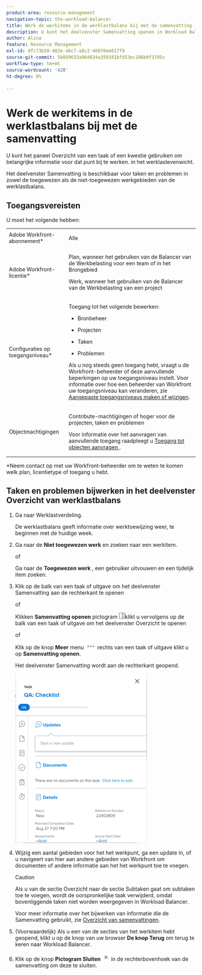 ```yaml
---
product-area: resource-management
navigation-topic: the-workload-balancer
title: Werk de werkitems in de werklastbalans bij met de samenvatting
description: U kunt het deelvenster Samenvatting openen in Workload Balancer om de werkitems in de toegewezen en niet-toegewezen werkgebieden bij te werken.
author: Alina
feature: Resource Management
exl-id: dfc73b58-482e-46c7-a8c2-46070ee617f9
source-git-commit: 5b889633a96d634a359181bfd53ec106b0f3705c
workflow-type: tm+mt
source-wordcount: '428'
ht-degree: 0%

---
```


# Werk de werkitems in de werklastbalans bij met de samenvatting

U kunt het paneel Overzicht van een taak of een kwestie gebruiken om belangrijke informatie voor dat punt bij te werken. in het werklastevenwicht.

Het deelvenster Samenvatting is beschikbaar voor taken en problemen in zowel de toegewezen als de niet-toegewezen werkgebieden van de werklastbalans.

## Toegangsvereisten

U moet het volgende hebben:

<table style="table-layout:auto"> 
 <col> 
 <col> 
 <tbody> 
  <tr> 
   <td role="rowheader">Adobe Workfront-abonnement*</td> 
   <td> <p>Alle </p> </td> 
  </tr> 
  <tr> 
   <td role="rowheader">Adobe Workfront-licentie*</td> 
   <td> <p>Plan, wanneer het gebruiken van de Balancer van de Werkbelasting voor een team of in het Brongebied </p>
   <p>Werk, wanneer het gebruiken van de Balancer van de Werkbelasting van een project </p>
 </p> </td> 
  </tr> 
  <tr> 
   <td role="rowheader">Configuraties op toegangsniveau*</td> 
   <td> <p>Toegang tot het volgende bewerken:</p> 
    <ul> 
     <li> <p>Bronbeheer</p> </li> 
     <li> <p>Projecten</p> </li> 
     <li> <p>Taken</p> </li> 
     <li> <p>Problemen</p> </li> 
    </ul> <p>Als u nog steeds geen toegang hebt, vraagt u de Workfront-beheerder of deze aanvullende beperkingen op uw toegangsniveau instelt. Voor informatie over hoe een beheerder van Workfront uw toegangsniveau kan veranderen, zie <a href="../../administration-and-setup/add-users/configure-and-grant-access/create-modify-access-levels.md" class="MCXref xref">Aangepaste toegangsniveaus maken of wijzigen</a>.</p> </td> 
  </tr> 
  <tr> 
   <td role="rowheader">Objectmachtigingen</td> 
   <td> <p>Contribute-machtigingen of hoger voor de projecten, taken en problemen </p> <p>Voor informatie over het aanvragen van aanvullende toegang raadpleegt u <a href="../../workfront-basics/grant-and-request-access-to-objects/request-access.md" class="MCXref xref">Toegang tot objecten aanvragen </a>.</p> </td> 
  </tr> 
 </tbody> 
</table>

&#42;Neem contact op met uw Workfront-beheerder om te weten te komen welk plan, licentietype of toegang u hebt.

## Taken en problemen bijwerken in het deelvenster Overzicht van werklastbalans

1. Ga naar Werklastverdeling.

   De werklastbalans geeft informatie over werktoewijzing weer, te beginnen met de huidige week.

1. Ga naar de **Niet toegewezen werk** en zoeken naar een werkitem.

   of

   Ga naar de **Toegewezen werk** , een gebruiker uitvouwen en een tijdelijk item zoeken.

1. Klik op de balk van een taak of uitgave om het deelvenster Samenvatting aan de rechterkant te openen

   of

   Klikken **Samenvatting openen** pictogram ![](assets/summary-panel-icon.png)klikt u vervolgens op de balk van een taak of uitgave om het deelvenster Overzicht te openen

   of

   Klik op de knop **Meer** menu ![](assets/more-icon.png) rechts van een taak of uitgave klikt u op **Samenvatting openen**.

   Het deelvenster Samenvatting wordt aan de rechterkant geopend.

   ![](assets/summary-panel-for-task-in-workload-balancer-350x449.png)

1. Wijzig een aantal gebieden voor het het werkpunt, ga een update in, of u navigeert van hier aan andere gebieden van Workfront om documenten of andere informatie aan het het werkpunt toe te voegen.

   >[!CAUTION]
   >
   >Als u van de sectie Overzicht naar de sectie Subtaken gaat om subtaken toe te voegen, wordt de oorspronkelijke taak verwijderd, omdat bovenliggende taken niet worden weergegeven in Workload Balancer.

   Voor meer informatie over het bijwerken van informatie die de Samenvatting gebruikt, zie [Overzicht van samenvattingen](../../workfront-basics/the-new-workfront-experience/summary-overview.md).

1. (Voorwaardelijk) Als u een van de secties van het werkitem hebt geopend, klikt u op de knop van uw browser **De knop Terug** om terug te keren naar Workload Balancer.
1. Klik op de knop **Pictogram Sluiten** ![](assets/close-icon.png) in de rechterbovenhoek van de samenvatting om deze te sluiten.
